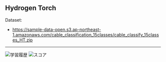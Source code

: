 ## Hydrogen Torch

Dataset: 
 - https://sample-data-open.s3.ap-northeast-1.amazonaws.com/cable_classification_15classes/cable_classify_15classes_HT.zip

***

![学習履歴](./display_img/learning_history.png)
![スコア](./display_img/result.png)
